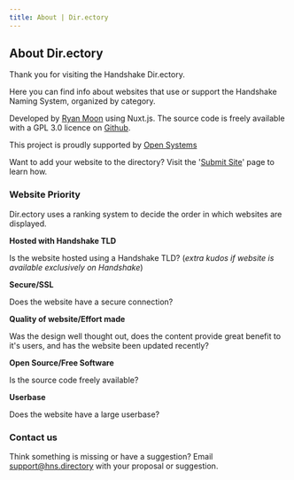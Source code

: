 ```yaml
---
title: About | Dir.ectory
---
```


## About Dir.ectory

Thank you for visiting the Handshake Dir.ectory. 

Here you can find info about websites that use or support the Handshake Naming System, organized by category.

Developed by <a href="https://ryanmoon/" target="_BLANK">Ryan Moon</a> using Nuxt.js. The source code is freely available with a GPL 3.0 licence on <a href="https://github.com/ryanmmoon/dir.ectory" target="_BLANK">Github</a>.

This project is proudly supported by <a href="https://github.com/opensystm/handshake-micro-grants" target="_BLANK">Open Systems</a>

Want to add your website to the directory? Visit the '<a href="/submit">Submit Site</a>' page to learn how.

### Website Priority

Dir.ectory uses a ranking system to decide the order in which websites are displayed.

**Hosted with Handshake TLD**

Is the website hosted using a Handshake TLD? (*extra kudos if website is available exclusively on Handshake*)

**Secure/SSL**

Does the website have a secure connection?

**Quality of website/Effort made**

Was the design well thought out, does the content provide great benefit to it's users, and has the website been updated recently?

**Open Source/Free Software**

Is the source code freely available?

**Userbase**

Does the website have a large userbase?

### Contact us

Think something is missing or have a suggestion? Email <a href="mailto:support@hns.directory">support@hns.directory</a> with your proposal or suggestion.